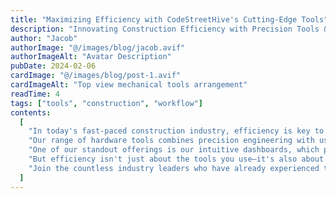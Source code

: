```yaml
---
title: "Maximizing Efficiency with CodeStreetHive's Cutting-Edge Tools"
description: "Innovating Construction Efficiency with Precision Tools & Support"
author: "Jacob"
authorImage: "@/images/blog/jacob.avif"
authorImageAlt: "Avatar Description"
pubDate: 2024-02-06
cardImage: "@/images/blog/post-1.avif"
cardImageAlt: "Top view mechanical tools arrangement"
readTime: 4
tags: ["tools", "construction", "workflow"]
contents:
  [
    "In today's fast-paced construction industry, efficiency is key to success. At CodeStreetHive, we understand the importance of optimizing your project workflow to meet deadlines and stay within budget. That's why we're thrilled to introduce our cutting-edge tools designed to empower your projects like never before.",
    "Our range of hardware tools combines precision engineering with user-centric design, ensuring maximum productivity on every job site. From power drills to advanced fastening solutions, CodeStreetHive's tools are built to withstand the rigors of construction while streamlining your workflow.",
    "One of our standout offerings is our intuitive dashboards, which provide real-time insights into project progress, resource allocation, and more. With user-friendly interfaces, navigating and overseeing your projects has never been easier.",
    "But efficiency isn't just about the tools you use—it's also about the support you receive. That's why CodeStreetHive offers comprehensive documentation and expert guidance every step of the way. Our dedicated teams are committed to your success, providing personalized assistance to ensure you get the most out of our products.",
    "Join the countless industry leaders who have already experienced the difference CodeStreetHive tools can make. With our cutting-edge solutions, you can fast-track your projects to success and stay ahead of the competition.",
  ]
---
```

